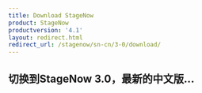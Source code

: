 ```yaml
---
title: Download StageNow
product: StageNow
productversion: '4.1'
layout: redirect.html
redirect_url: /stagenow/sn-cn/3-0/download/
---
```


## 切换到StageNow 3.0，最新的中文版...

